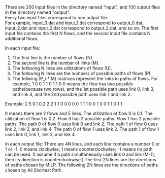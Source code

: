 There are 200 input files in the directory named "input", and 100 output files in the directory named "output".  
Every two input files correspond to one output file.  
For example, input_0.dat and input_1.dat correspond to output_0.dat, input_2.dat and input_3.dat correspond to output_2.dat, and so on.
The first input file contains the first N flows, and the second input file contains N additional flows.

In each input file:
1. The first line is the number of flows (N).
2. The second line is the number of links (M).
3. The following N lines are utilizations of flows (U).
4. The following N lines are the numbers of possible paths of flows (P).
5. The follwing (P_i * M) matrices represent the links in paths of flows.
   For example,
   1 0 0 1 1
   0 1 1 0 0
   means the flow has two possible paths(because two rows), 
   and the 1st possible path uses link 0, link 3, and link 4,
   and the 2nd possible path uses link 1 and link 2.
   
Example:
2
5
0.1
0.2
2
2
1 1 0 0 0
0 0 1 1 1
0 0 1 0 0
1 1 0 1 1

It means there are 2 flows and 5 links.
The utilization of flow 0 is 0.1.
The utilization of flow 1 is 0.2.
Flow 0 has 2 possible paths.
Flow 1 has 2 possible paths.
The path 0 of flow 0 uses link 0 and link 2.
The path 1 of flow 0 uses link 2, link 3, and link 4.
The path 0 of flow 1 uses link 2.
The path 1 of flow 1 uses link 0, link 1, link 3, and link 4.


In each output file:
There are 4N lines, and each line contains a number 0 or 1 or -1.
0 means clockwise; 1 means counterclockwise; -1 means no path can be used.
(I assume if a path simultaneously uses link 0 and link (M-1), then its direction is counterclockwise.)
The first 2N lines are the directions of paths chosen by MILP.
The following 2N lines are the directions of paths chosen by All Shortest Path.
